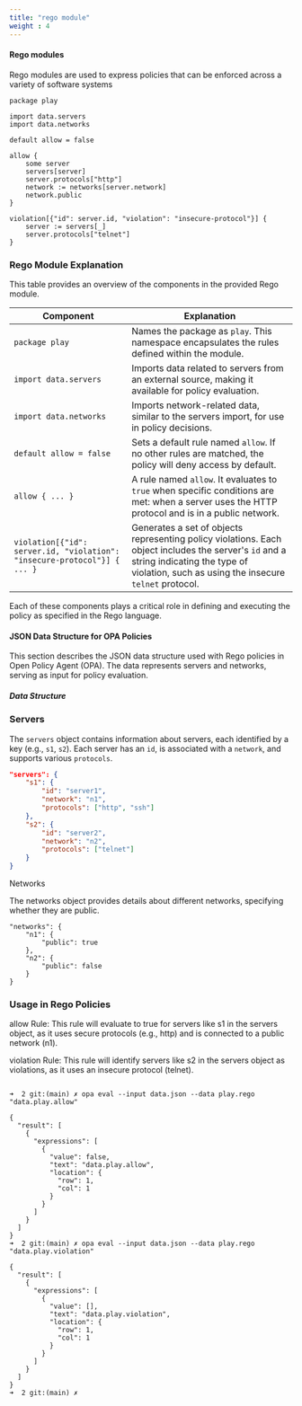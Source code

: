 ```yaml
---
title: "rego module"
weight : 4
---
```


#### Rego modules


Rego modules are used to express policies that can be enforced across a variety of software systems


```
package play

import data.servers
import data.networks

default allow = false

allow {
    some server
    servers[server]
    server.protocols["http"]
    network := networks[server.network]
    network.public
}

violation[{"id": server.id, "violation": "insecure-protocol"}] {
    server := servers[_]
    server.protocols["telnet"]
}

```


### Rego Module Explanation

This table provides an overview of the components in the provided Rego module.

| Component           | Explanation                                                                                           |
|---------------------|-------------------------------------------------------------------------------------------------------|
| `package play`      | Names the package as `play`. This namespace encapsulates the rules defined within the module.         |
| `import data.servers` | Imports data related to servers from an external source, making it available for policy evaluation.   |
| `import data.networks` | Imports network-related data, similar to the servers import, for use in policy decisions.            |
| `default allow = false` | Sets a default rule named `allow`. If no other rules are matched, the policy will deny access by default. |
| `allow { ... }`      | A rule named `allow`. It evaluates to `true` when specific conditions are met: when a server uses the HTTP protocol and is in a public network. |
| `violation[{"id": server.id, "violation": "insecure-protocol"}] { ... }` | Generates a set of objects representing policy violations. Each object includes the server's `id` and a string indicating the type of violation, such as using the insecure `telnet` protocol. |

Each of these components plays a critical role in defining and executing the policy as specified in the Rego language.




#### JSON Data Structure for OPA Policies

This section describes the JSON data structure used with Rego policies in Open Policy Agent (OPA). The data represents servers and networks, serving as input for policy evaluation.

##### Data Structure

### Servers
The `servers` object contains information about servers, each identified by a key (e.g., `s1`, `s2`). Each server has an `id`, is associated with a `network`, and supports various `protocols`.

```json
"servers": {
    "s1": {
        "id": "server1",
        "network": "n1",
        "protocols": ["http", "ssh"]
    },
    "s2": {
        "id": "server2",
        "network": "n2",
        "protocols": ["telnet"]
    }
}

```


Networks

The networks object provides details about different networks, specifying whether they are public.


```
"networks": {
    "n1": {
        "public": true
    },
    "n2": {
        "public": false
    }
}

```

### Usage in Rego Policies

allow Rule: This rule will evaluate to true for servers like s1 in the servers object, as it uses secure protocols (e.g., http) and is connected to a public network (n1).

violation Rule: This rule will identify servers like s2 in the servers object as violations, as it uses an insecure protocol (telnet).

```

➜  2 git:(main) ✗ opa eval --input data.json --data play.rego "data.play.allow"

{
  "result": [
    {
      "expressions": [
        {
          "value": false,
          "text": "data.play.allow",
          "location": {
            "row": 1,
            "col": 1
          }
        }
      ]
    }
  ]
}
➜  2 git:(main) ✗ opa eval --input data.json --data play.rego "data.play.violation"

{
  "result": [
    {
      "expressions": [
        {
          "value": [],
          "text": "data.play.violation",
          "location": {
            "row": 1,
            "col": 1
          }
        }
      ]
    }
  ]
}
➜  2 git:(main) ✗ 
```